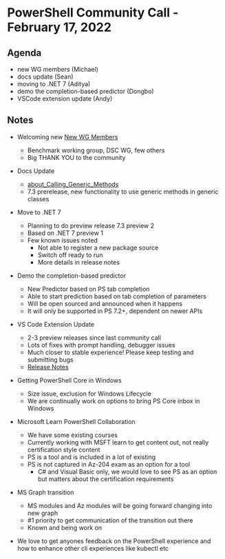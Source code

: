 # PowerShell Community Call - February 17, 2022

## Agenda

- new WG members (Michael)
- docs update (Sean)
- moving to .NET 7 (Aditya)
- demo the completion-based predictor (Dongbo)
- VSCode extension update (Andy)

## Notes

- Welcoming new [New WG Members](https://github.com/PowerShell/PowerShell/commit/7dd0c43fb391c322d2ed01f1df26154a765455f8)
  - Benchmark working group, DSC WG, few others
  - Big THANK YOU to the community

- Docs Update
  - [about_Calling_Generic_Methods](https://docs.microsoft.com/powershell/module/microsoft.powershell.core/about/about_calling_generic_methods?view=powershell-7.3)
  - 7.3 prerelease, new functionality to use generic methods in generic classes

- Move to .NET 7
  - Planning to do preview release 7.3 preview 2
  - Based on .NET 7 preview 1
  - Few known issues noted
    - Not able to register a new package source
    - Switch off ready to run
    - More details in release notes

- Demo the completion-based predictor
  - New Predictor based on PS tab completion
  - Able to start prediction based on tab completion of parameters
  - Will be open sourced and announced when it happens
  - It will only be supported in PS 7.2+, dependent on newer APIs

- VS Code Extension Update
  - 2-3 preview releases since last community call
  - Lots of fixes with prompt handling, debugger issues
  - Much closer to stable experience! Please keep testing and submitting bugs
  - [Release Notes](https://github.com/PowerShell/vscode-powershell/releases/tag/v2022.2.1-preview)

- Getting PowerShell Core in Windows
  - Size issue, exclusion for Windows Lifecycle
  - We are continually work on options to bring PS Core inbox in Windows

- Microsoft Learn PowerShell Collaboration
  - We have some existing courses
  - Currently working with MSFT learn to get content out, not really certification style content
  - PS is a tool and is included in a lot of existing
  - PS is not captured in Az-204 exam as an option for a tool
    - C# and Visual Basic only, we would love to see PS as an option but matters about the
          certification requirements

- MS Graph transition
  - MS modules and Az modules will be going forward changing into new graph
  - #1 priority to get communication of the transition out there
  - Known and being work on

- We love to get anyones feedback on the PowerShell experience and how to enhance other cli
  experiences like kubectl etc
